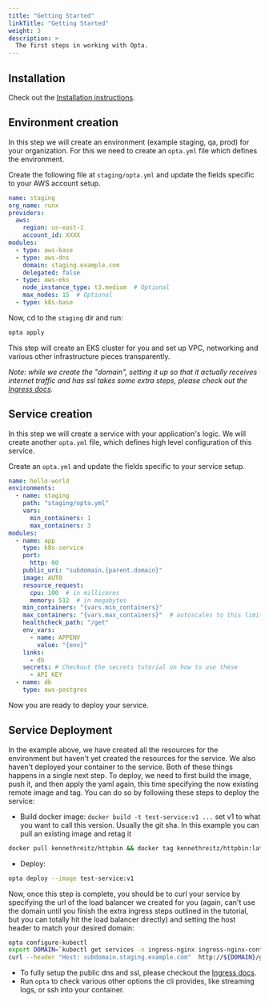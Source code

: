 ```yaml
---
title: "Getting Started"
linkTitle: "Getting Started"
weight: 3
description: >
  The first steps in working with Opta.
---
```



## Installation
Check out the [Installation instructions](/docs/installation).

## Environment creation
In this step we will create an environment (example staging, qa, prod) for your organization.
For this we need to create an `opta.yml` file which defines the environment.

Create the following file at `staging/opta.yml` and update the fields specific to your AWS account setup.
```yaml
name: staging
org_name: runx
providers:
  aws:
    region: us-east-1
    account_id: XXXX
modules:
  - type: aws-base
  - type: aws-dns
    domain: staging.example.com
    delegated: false
  - type: aws-eks
    node_instance_type: t3.medium  # Optional
    max_nodes: 15  # Optional
  - type: k8s-base
```

Now, cd to the `staging` dir and run:
```bash
opta apply
```

This step will create an EKS cluster for you and set up VPC, networking and various other infrastructure pieces transparently.

_Note: while we create the "domain", setting it up so that it actually receives internet traffic and has ssl takes some extra 
steps, please check out the [Ingress docs](/docs/tutorials/ingress)._

## Service creation
In this step we will create a service with your application's logic.
We will create another `opta.yml` file, which defines high level configuration of this service.

Create an `opta.yml` and update the fields specific to your service setup.

```yaml
name: hello-world
environments:
  - name: staging
    path: "staging/opta.yml"
    vars:
      min_containers: 1
      max_containers: 3
modules:
  - name: app
    type: k8s-service
    port:
      http: 80
    public_uri: "subdomain.{parent.domain}"
    image: AUTO
    resource_request:
      cpu: 100  # in millicores
      memory: 512  # in megabytes
    min_containers: "{vars.min_containers}"
    max_containers: "{vars.max_containers}"  # autoscales to this limit
    healthcheck_path: "/get"
    env_vars:
      - name: APPENV
        value: "{env}"
    links:
      - db
    secrets: # Checkout the secrets tutorial on how to use these
      - API_KEY
  - name: db
    type: aws-postgres
```

Now you are ready to deploy your service.

## Service Deployment
In the example above, we have created all the resources for the environment but haven't yet created the resources for the service. We also haven't deployed your container to the service. Both of these things happens in a single next step. 
To deploy, we need to first build the image, push it, and then apply
the yaml again, this time specifying the now existing remote image and tag. You can do so by following these steps to 
deploy the service:

- Build docker image: `docker build -t test-service:v1 ...` set v1 to what you want to call this version. Usually the git sha. In this example you can pull an existing image and retag it
```bash
docker pull kennethreitz/httpbin && docker tag kennethreitz/httpbin:latest test-service:v1
```
- Deploy:
```bash
opta deploy --image test-service:v1
```

Now, once this step is complete, you should be to curl your service by specifying the url of the load balancer we
created for you (again, can't use the domain until you finish the extra ingress steps outlined in the tutorial, but
you can totally hit the load balancer directly) and setting the host header to match your desired domain:
```bash
opta configure-kubectl
export DOMAIN=`kubectl get services -n ingress-nginx ingress-nginx-controller --output jsonpath='{.status.loadBalancer.ingress[0].hostname}'`
curl --header "Host: subdomain.staging.example.com"  http://${DOMAIN}/get # NOTE: not https because ssl is part of the extra setup
```

- To fully setup the public dns and ssl, please checkout the [Ingress docs](/docs/tutorials/ingress).
- Run `opta` to check various other options the cli provides, like streaming logs, or ssh into your container.
